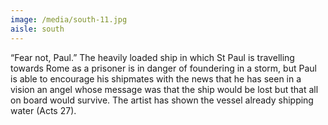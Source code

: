 ```yaml
---
image: /media/south-11.jpg
aisle: south
---
```

“Fear not, Paul.” The heavily loaded ship in which St Paul is travelling towards Rome as a prisoner is in danger of foundering in a storm, but Paul is able to encourage his shipmates with the news that he has seen in a vision an angel whose message was that the ship would be lost but that all on board would survive. The artist has shown the vessel already shipping water (Acts 27).
